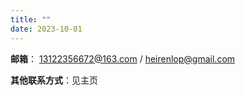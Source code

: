 ```yaml
---
title: ""
date: 2023-10-01
---
```


**邮箱**： 13122356672@163.com / heirenlop@gmail.com

**其他联系方式**：见主页